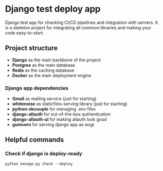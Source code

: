 # Django test deploy app

Django test app for checking CI/CD pipelines and integration with servers.
It is a skeleton project for integrating all common libraries and making your code easy-to-start.

## Project structure
- **Django** as the main backbone of the project
- **Postgres** as the main database
- **Redis** as the caching database
- **Docker** as the main deployment engine

### Django app dependencies
- **Gmail** as mailing service (just for starting)
- **whitenoise** as staticfiles-serving library (just for starting)
- **python-decouple** for managing .env files
- **django-allauth** for out-of-the-box authentication
- **django-allauth-ui** for making allauth look good
- **gunicorn** for serving django app as wsgi

## Helpful commands

### Check if django is deploy-ready
```commandline
python manage.py check --deploy
```
